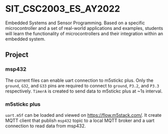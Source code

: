 # SIT_CSC2003_ES_AY2022

Embedded Systems and Sensor Programming. Based on a specific microcontroller and a set of real-world applications and examples, students will learn the functionality of microcontrollers and their integration within an embedded system.

## Project

### msp432

The current files can enable uart connection to m5stickc plus. Only the `ground`, `G32`, and `G33` pins are required to connect to `ground`, `P3.2`, and `P3.3` respectively. `TimerA` is created to send data to m5stickc plus at ~1s interval.

### m5stickc plus

`uart.m5f` can be loaded and viewed on https://flow.m5stack.com/. It create MQTT client that publish `msp432` topic to a local MQTT broker and a uart connection to read data from msp432.
